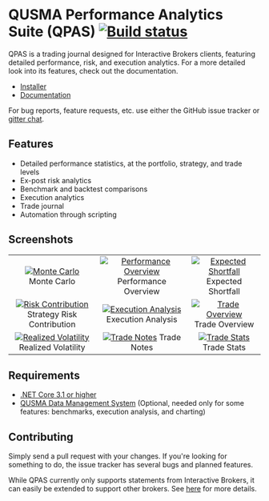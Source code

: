QUSMA Performance Analytics Suite (QPAS) [![Build status](https://ci.appveyor.com/api/projects/status/vkcttigbnhudcwkw/branch/master?svg=true)](https://ci.appveyor.com/project/qusma/qpas/branch/master)
====
QPAS is a trading journal designed for Interactive Brokers clients, featuring detailed performance, risk, and execution analytics. For a more detailed look into its features, check out the documentation.

* [Installer](https://qusma.com/QPAS/setup.exe)
* [Documentation](https://github.com/qusma/QPAS/wiki)

For bug reports, feature requests, etc. use either the GitHub issue tracker or [gitter chat](https://gitter.im/qusma/community).

Features
------------------------
* Detailed performance statistics, at the portfolio, strategy, and trade levels
* Ex-post risk analytics
* Benchmark and backtest comparisons
* Execution analytics
* Trade journal
* Automation through scripting

Screenshots
------------------------

| | | |
|:-------------------------:|:-------------------------:|:-------------------------:|
|<a href="https://qusma.com/images/monte_carlo.png"><img alt="Monte Carlo" src="https://qusma.com/images/thumbnails/monte_carlo.png"></a>  Monte Carlo |  <a href="https://qusma.com/images/performance_overview.png"><img alt="Performance Overview" src="https://qusma.com/images/thumbnails/performance_overview.png"></a> Performance Overview|<a href="https://qusma.com/images/expected_shortfall.png"><img alt="Expected Shortfall" src="https://qusma.com/images/thumbnails/expected_shortfall.png"></a> Expected Shortfall|
|<a href="https://qusma.com/images/rolling_risk_contribution.png"><img alt="Risk Contribution" src="https://qusma.com/images/thumbnails/rolling_risk_contribution.png"></a> Strategy Risk Contribution |  <a href="https://qusma.com/images/execution_report.png"><img alt="Execution Analysis" src="https://qusma.com/images/thumbnails/execution_report.png"></a> Execution Analysis |<a href="https://qusma.com/images/trade_overview.png"><img alt="Trade Overview" src="https://qusma.com/images/thumbnails/trade_overview.png"></a> Trade Overview|
|<a href="https://qusma.com/images/realized_volatility.png"><img alt="Realized Volatility" src="https://qusma.com/images/thumbnails/realized_volatility.png"></a> Realized Volatility  | <a href="https://qusma.com/images/trade_notes.png"><img alt="Trade Notes" src="https://qusma.com/images/thumbnails/trade_notes.png"></a> Trade Notes|<a href="https://qusma.com/images/trade_stats.png"><img alt="Trade Stats" src="https://qusma.com/images/thumbnails/trade_stats.png"></a> Trade Stats|



Requirements
------------------------
* [.NET Core 3.1 or higher](https://dotnet.microsoft.com/download/dotnet-core)
* [QUSMA Data Management System](https://github.com/qusma/QDMS) (Optional, needed only for some features: benchmarks, execution analysis, and charting)

Contributing
------------------------
Simply send a pull request with your changes. If you're looking for something to do, the issue tracker has several bugs and planned features.

While QPAS currently only supports statements from Interactive Brokers, it can easily be extended to support other brokers. See [here](https://github.com/qusma/QPAS/wiki/Implementing-a-Statement-Parser) for more details.